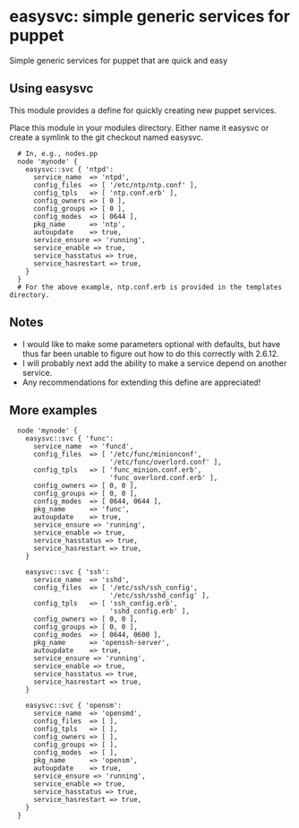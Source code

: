 # easysvc: simple generic services for puppet

Simple generic services for puppet that are quick and easy

## Using easysvc

This module provides a define for quickly creating new puppet services.

Place this module in your modules directory. Either name it easysvc or create
a symlink to the git checkout named easysvc.

```
  # In, e.g., nodes.pp
  node 'mynode' {
    easysvc::svc { 'ntpd':
      service_name  => 'ntpd',
      config_files  => [ '/etc/ntp/ntp.conf' ],
      config_tpls   => [ 'ntp.conf.erb' ],
      config_owners => [ 0 ],
      config_groups => [ 0 ],
      config_modes  => [ 0644 ],
      pkg_name      => 'ntp',
      autoupdate    => true,
      service_ensure => 'running',
      service_enable => true,
      service_hasstatus => true,
      service_hasrestart => true,
    }
  }
  # For the above example, ntp.conf.erb is provided in the templates directory.
```

## Notes
* I would like to make some parameters optional with defaults, but have thus
  far been unable to figure out how to do this correctly with 2.6.12.
* I will probably next add the ability to make a service depend on another
  service.
* Any recommendations for extending this define are appreciated!

## More examples
```
  node 'mynode' {
    easysvc::svc { 'func':
      service_name  => 'funcd',
      config_files  => [ '/etc/func/minionconf',
                         '/etc/func/overlord.conf' ],
      config_tpls   => [ 'func_minion.conf.erb',
                         'func_overlord.conf.erb' ],
      config_owners => [ 0, 0 ],
      config_groups => [ 0, 0 ],
      config_modes  => [ 0644, 0644 ],
      pkg_name      => 'func',
      autoupdate    => true,
      service_ensure => 'running',
      service_enable => true,
      service_hasstatus => true,
      service_hasrestart => true,
    }
  
    easysvc::svc { 'ssh':
      service_name  => 'sshd',
      config_files  => [ '/etc/ssh/ssh_config',
                         '/etc/ssh/sshd_config' ],
      config_tpls   => [ 'ssh_config.erb',
                         'sshd_config.erb' ],
      config_owners => [ 0, 0 ],
      config_groups => [ 0, 0 ],
      config_modes  => [ 0644, 0600 ],
      pkg_name      => 'openssh-server',
      autoupdate    => true,
      service_ensure => 'running',
      service_enable => true,
      service_hasstatus => true,
      service_hasrestart => true,
    }
  
    easysvc::svc { 'opensm':
      service_name  => 'opensmd',
      config_files  => [ ],
      config_tpls   => [ ],
      config_owners => [ ],
      config_groups => [ ],
      config_modes  => [ ],
      pkg_name      => 'opensm',
      autoupdate    => true,
      service_ensure => 'running',
      service_enable => true,
      service_hasstatus => true,
      service_hasrestart => true,
    }
  }

```
